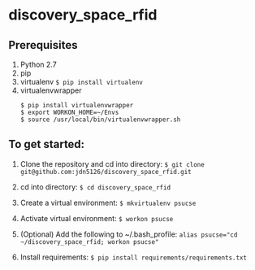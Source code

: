 # discovery_space_rfid

## Prerequisites

1. Python 2.7
2. pip
3. virtualenv
   `$ pip install virtualenv`
4. virtualenvwrapper
   ```
   $ pip install virtualenvwrapper
   $ export WORKON_HOME=~/Envs
   $ source /usr/local/bin/virtualenvwrapper.sh
   ```

## To get started:

1. Clone the repository and cd into directory:
   `$ git clone git@github.com:jdn5126/discovery_space_rfid.git`

2. cd into directory:
   `$ cd discovery_space_rfid`

2. Create a virtual environment:
   `$ mkvirtualenv psucse`

3. Activate virtual environment:
   `$ workon psucse`

4. (Optional) Add the following to ~/.bash_profile:
   `alias psucse="cd ~/discovery_space_rfid; workon psucse"`

5. Install requirements:
   `$ pip install requirements/requirements.txt`
